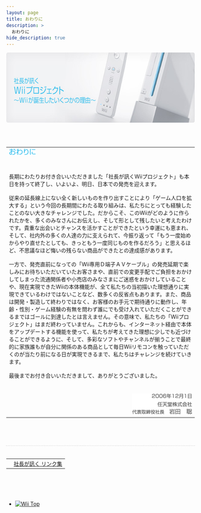 ```yaml
---
layout: page
title: おわりに
description: >
  おわりに
hide_description: true
---
```












<IMG SRC="img/title.jpg" WIDTH="620" HEIGHT="187" ALT="社長が聞く Wii プロジェクト - Vol.1 Wii ハード編"><BR>
<IMG SRC="../../../img_cmn/spacer.gif" WIDTH="5" HEIGHT="45" ALT=""><BR>


<!-- ■リード文■ -->
<TABLE CELLPADDING="0" CELLSPACING="0" BORDER="0" WIDTH="570">
	<TR><TD><IMG SRC="img/head.gif" WIDTH="72" HEIGHT="19" ALT="おわりに"><BR>
		<IMG SRC="../../../img_cmn/spacer.gif" WIDTH="5" HEIGHT="35" ALT=""></TD></TR>
	<TR><TD CLASS="tx12">
		長期にわたりお付き合いいただきました「社長が訊くWiiプロジェクト」も本日を持って終了し、いよいよ、明日、日本での発売を迎えます。<BR>
		<BR>
		従来の延長線上にない全く新しいものを作り出すことにより「ゲーム人口を拡大する」という今回の長期間にわたる取り組みは、私たちにとっても経験したことのない大きなチャレンジでした。だからこそ、このWiiがどのように作られたかを、多くのみなさんにお伝えし、そして形として残したいと考えたわけです。貴重な出会いとチャンスを活かすことができたという幸運にも恵まれ、そして、社内外の多くの人達の力に支えられて、今振り返って「もう一度始めからやり直せたとしても、きっともう一度同じものを作るだろう」と思えるほど、不思議なほど悔いの残らない商品ができたとの達成感があります。<BR>
		<BR>
		一方で、発売直前になっての「Wii専用Ｄ端子ＡＶケーブル」の発売延期で楽しみにお待ちいただいていたお客さまや、直前での変更手配でご負担をおかけしてしまった流通関係者や小売店のみなさまにご迷惑をおかけしていることや、現在実現できたWiiの本体機能が、全て私たちの当初描いた理想通りに実現できているわけではないことなど、数多くの反省点もあります。また、商品は開発・製造して終わりではなく、お客様のお手元で期待通りに動作し、年齢・性別・ゲーム経験の有無を問わず誰にでも受け入れていただくことができるまではゴールに到達したとは言えません。その意味で、私たちの「Wiiプロジェクト」はまだ終わっていません。これからも、インターネット経由で本体をアップデートする機能を使って、私たちが考えてきた理想に少しでも近づけることができるように、そして、多彩なソフトやチャンネルが揃うことで最終的に家族誰もが自分に関係のある商品として毎日Wiiリモコンを触っていただくのが当たり前になる日が実現できるまで、私たちはチャレンジを続けていきます。<BR>
		<BR>
		最後までお付き合いいただきまして、ありがとうございました。
		</TD></TR>
	<TR><TD ALIGN="right">
		<IMG SRC="../../../img_cmn/spacer.gif" WIDTH="5" HEIGHT="30" ALT=""><BR>
		<IMG SRC="img/date_name.gif" WIDTH="161" HEIGHT="57" ALT="2006年12月1日 任天堂株式会社 代表取締役社長　岩田 聡"></TD></TR>
</TABLE>
<IMG SRC="../../../img_cmn/spacer.gif" WIDTH="5" HEIGHT="30" ALT=""><BR>

<IMG SRC="img/dotline.gif" WIDTH="573" HEIGHT="1" ALT=""><BR>
<IMG SRC="../../../img_cmn/spacer.gif" WIDTH="5" HEIGHT="10" ALT=""><BR>
<TABLE CELLPADDING="0" CELLSPACING="0" BORDER="0" WIDTH="570">
	<TR><TD><IMG SRC="../../../img_cmn/arrow.gif" WIDTH="9" HEIGHT="9" ALT=""> <A HREF="../../../../corporate/links/index.html">社長が訊く リンク集</A></TD></TR>
</TABLE>
<IMG SRC="../../../img_cmn/spacer.gif" WIDTH="5" HEIGHT="30" ALT=""><BR>


<!-- テキストリンク --><DIV CLASS="tx10" STYLE="margin:0; padding:0 0 10px;"><SPAN CLASS="txtlink_off">
</SPAN></DIV>

</CENTER>

<!-- FOOTER -->
<DIV ID="footer">
<NOSCRIPT>
<UL>
<LI><A HREF="../../../index.html"><IMG SRC="../../../img_cmn/fnav_top.gif" ALT="Wii Top" WIDTH="85" HEIGHT="21"></A></LI>
</UL>
</NOSCRIPT>
</DIV>
<!-- bdr -->
<DIV ID="ftr_bdr">
</DIV>
<!-- bdr -->
<SCRIPT LANGUAGE="JavaScript" TYPE="text/JavaScript" SRC="../../../js/globalnav.js" CHARSET="UTF-8"></SCRIPT>
<SCRIPT LANGUAGE="JavaScript" TYPE="text/javascript">
<!-- 
 setGlobalNav('non', 3);
// -->
</SCRIPT>

</BODY>
</HTML>
